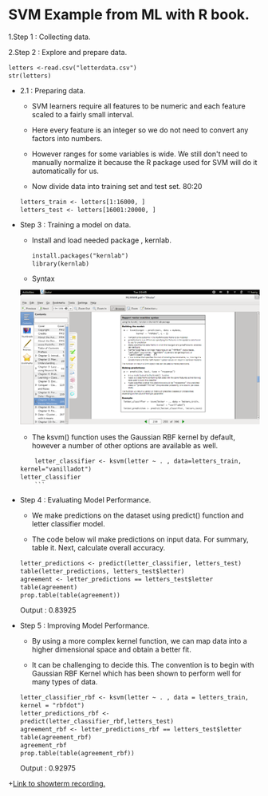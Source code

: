 # SVM Example from ML with R book.

1.Step 1 : Collecting data.

2.Step 2 : Explore and prepare data.

```
letters <-read.csv("letterdata.csv")
str(letters)
```

+ 2.1 : Preparing data.

	+ SVM learners require all features to be numeric and each feature scaled to a fairly small interval.

    + Here every feature is an integer so we do not need to convert any factors into numbers.

    + However ranges for some variables is wide. We still don't need to manually normalize it because the R package
       used for SVM will do it automatically for us.

    + Now divide data into training set and test set. 80:20

	```
	letters_train <- letters[1:16000, ]
	letters_test <- letters[16001:20000, ]
	```

+ Step 3 : Training a model on data.

	+ Install and load needed package , kernlab.

		```
		install.packages("kernlab")
		library(kernlab)
		```
	+ Syntax

	![Kernlab](KernlabPackage.png)

	+ The ksvm() function uses the Gaussian RBF kernel by default, however a number of other options are available as well. 

	```
        letter_classifier <- ksvm(letter ~ . , data=letters_train, kernel="vanilladot")
	letter_classifier
        ```

+ Step 4 : Evaluating Model Performance.

    + We make predictions on the dataset using predict() function and letter classifier model.

    + The code below wil make predictions on input data. For summary, table it. Next, calculate overall accuracy.
	
    ```
    letter_predictions <- predict(letter_classifier, letters_test)
    table(letter_predictions, letters_test$letter)
    agreement <- letter_predictions == letters_test$letter
    table(agreement)
    prop.table(table(agreement))
    ```
    
    Output : 0.83925

+ Step 5 : Improving Model Performance.

    + By using a more complex kernel function, we can map data into a higher dimensional space 
        and obtain a better fit.

    + It can be challenging to decide this. The convention is to begin with Gaussian RBF Kernel which has been shown to perform well
    for many types of data.

    ```
    letter_classifier_rbf <- ksvm(letter ~ . , data = letters_train, kernel = "rbfdot")
    letter_predictions_rbf <- predict(letter_classifier_rbf,letters_test)
    agreement_rbf <- letter_predictions_rbf == letters_test$letter
    table(agreement_rbf)
    agreement_rbf
    prop.table(table(agreement_rbf))
    ```
	
    Output : 0.92975

+[Link to showterm recording.](http://showterm.io/e814c8b09eda5e5c2f09f)
